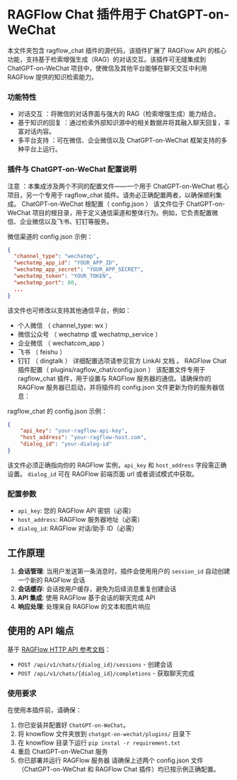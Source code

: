# RAGFlow Chat 插件用于 ChatGPT-on-WeChat
本文件夹包含 ragflow_chat 插件的源代码，该插件扩展了 RAGFlow API 的核心功能，支持基于检索增强生成（RAG）的对话交互。该插件可无缝集成到 ChatGPT-on-WeChat 项目中，使微信及其他平台能够在聊天交互中利用 RAGFlow 提供的知识检索能力。

### 功能特性
- 对话交互 ：将微信的对话界面与强大的 RAG（检索增强生成）能力结合。
- 基于知识的回复 ：通过检索外部知识源中的相关数据并将其融入聊天回复，丰富对话内容。
- 多平台支持 ：可在微信、企业微信以及 ChatGPT-on-WeChat 框架支持的多种平台上运行。

### 插件与 ChatGPT-on-WeChat 配置说明
注意 ：本集成涉及两个不同的配置文件——一个用于 ChatGPT-on-WeChat 核心项目，另一个专用于 ragflow_chat 插件。请务必正确配置两者，以确保顺利集成。
 ChatGPT-on-WeChat 根配置（ config.json ）
该文件位于 ChatGPT-on-WeChat 项目的根目录，用于定义通信渠道和整体行为。例如，它负责配置微信、企业微信以及飞书、钉钉等服务。

微信渠道的 config.json 示例：

```json
{
  "channel_type": "wechatmp",
  "wechatmp_app_id": "YOUR_APP_ID",
  "wechatmp_app_secret": "YOUR_APP_SECRET",
  "wechatmp_token": "YOUR_TOKEN",
  "wechatmp_port": 80,
  ...
}
 ```

该文件也可修改以支持其他通信平台，例如：

- 个人微信 （ channel_type: wx ）
- 微信公众号 （ wechatmp 或 wechatmp_service ）
- 企业微信 （ wechatcom_app ）
- 飞书 （ feishu ）
- 钉钉 （ dingtalk ）
详细配置选项请参见官方 LinkAI 文档 。
 RAGFlow Chat 插件配置（ plugins/ragflow_chat/config.json ）
该配置文件专用于 ragflow_chat 插件，用于设置与 RAGFlow 服务器的通信。请确保你的 RAGFlow 服务器已启动，并将插件的 config.json 文件更新为你的服务器信息：

ragflow_chat 的 config.json 示例：

```json
{
    "api_key": "your-ragflow-api-key",
    "host_address": "your-ragflow-host.com",
    "dialog_id": "your-dialog-id"
}
 ```

该文件必须正确指向你的 RAGFlow 实例，`api_key` 和 `host_address` 字段需正确设置。 `dialog_id` 可在 RAGFlow 前端页面 url 或者调试模式中获取。
 

### 配置参数

- `api_key`: 您的 RAGFlow API 密钥（必需）
- `host_address`: RAGFlow 服务器地址（必需）  
- `dialog_id`: RAGFlow 对话/助手 ID（必需）

## 工作原理

1. **会话管理**: 当用户发送第一条消息时，插件会使用用户的 `session_id` 自动创建一个新的 RAGFlow 会话
2. **会话缓存**: 会话按用户缓存，避免为后续消息重复创建会话
3. **API 集成**: 使用 RAGFlow 基于会话的聊天完成 API
4. **响应处理**: 处理来自 RAGFlow 的文本和图片响应

## 使用的 API 端点

基于 [RAGFlow HTTP API 参考文档](https://ragflow.io/docs/dev/http_api_reference)：

- `POST /api/v1/chats/{dialog_id}/sessions` - 创建会话
- `POST /api/v1/chats/{dialog_id}/completions` - 获取聊天完成



### 使用要求
在使用本插件前，请确保：

1. 你已安装并配置好 `ChatGPT-on-WeChat`。
2. 将 knowflow 文件夹放到 `chatgpt-on-wechat/plugins/` 目录下
3. 在 knowflow 目录下运行 `pip instal -r requirement.txt`
4. 重启 ChatGPT-on-WeChat 服务
5. 你已部署并运行 RAGFlow 服务器
请确保上述两个 config.json 文件（ChatGPT-on-WeChat 和 RAGFlow Chat 插件）均已按示例正确配置。